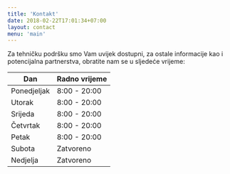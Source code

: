 ```yaml
---
title: 'Kontakt'
date: 2018-02-22T17:01:34+07:00
layout: contact
menu: 'main'
---
```


Za tehničku podršku smo Vam uvijek dostupni, za ostale informacije kao i potencijalna partnerstva, obratite nam se u sljedeće vrijeme:

| Dan         | Radno vrijeme   |
| ----------- | --------------- |
| Ponedjeljak | 8:00 - 20:00    |
| Utorak      | 8:00 - 20:00    |
| Srijeda     | 8:00 - 20:00    |
| Četvrtak    | 8:00 - 20:00    |
| Petak       | 8:00 - 20:00    |
| Subota      | Zatvoreno       |
| Nedjelja    | Zatvoreno       |
